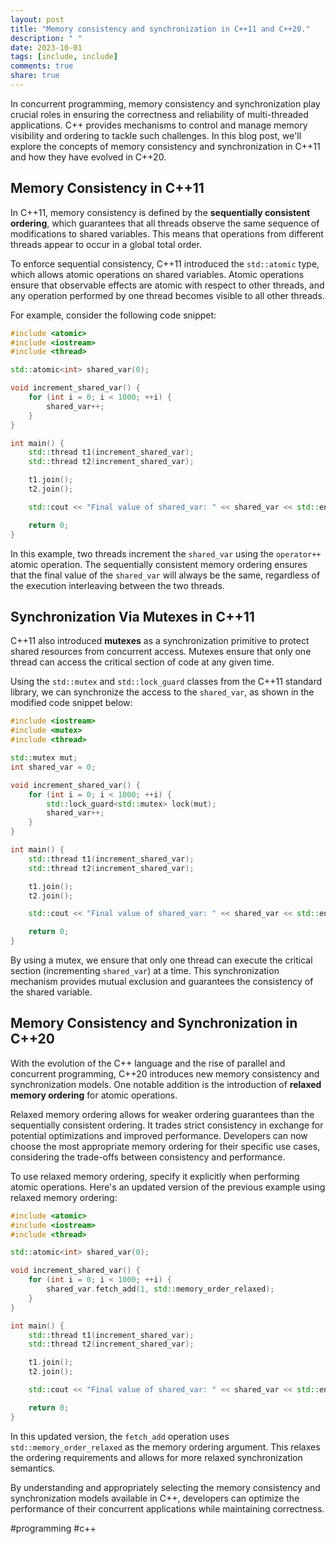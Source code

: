 ```yaml
---
layout: post
title: "Memory consistency and synchronization in C++11 and C++20."
description: " "
date: 2023-10-01
tags: [include, include]
comments: true
share: true
---
```


In concurrent programming, memory consistency and synchronization play crucial roles in ensuring the correctness and reliability of multi-threaded applications. C++ provides mechanisms to control and manage memory visibility and ordering to tackle such challenges. In this blog post, we'll explore the concepts of memory consistency and synchronization in C++11 and how they have evolved in C++20.

## Memory Consistency in C++11

In C++11, memory consistency is defined by the **sequentially consistent ordering**, which guarantees that all threads observe the same sequence of modifications to shared variables. This means that operations from different threads appear to occur in a global total order.

To enforce sequential consistency, C++11 introduced the `std::atomic` type, which allows atomic operations on shared variables. Atomic operations ensure that observable effects are atomic with respect to other threads, and any operation performed by one thread becomes visible to all other threads.

For example, consider the following code snippet:

```cpp
#include <atomic>
#include <iostream>
#include <thread>

std::atomic<int> shared_var(0);

void increment_shared_var() {
    for (int i = 0; i < 1000; ++i) {
        shared_var++;
    }
}

int main() {
    std::thread t1(increment_shared_var);
    std::thread t2(increment_shared_var);

    t1.join();
    t2.join();

    std::cout << "Final value of shared_var: " << shared_var << std::endl;

    return 0;
}
```

In this example, two threads increment the `shared_var` using the `operator++` atomic operation. The sequentially consistent memory ordering ensures that the final value of the `shared_var` will always be the same, regardless of the execution interleaving between the two threads.

## Synchronization Via Mutexes in C++11

C++11 also introduced **mutexes** as a synchronization primitive to protect shared resources from concurrent access. Mutexes ensure that only one thread can access the critical section of code at any given time.

Using the `std::mutex` and `std::lock_guard` classes from the C++11 standard library, we can synchronize the access to the `shared_var`, as shown in the modified code snippet below:

```cpp
#include <iostream>
#include <mutex>
#include <thread>

std::mutex mut;
int shared_var = 0;

void increment_shared_var() {
    for (int i = 0; i < 1000; ++i) {
        std::lock_guard<std::mutex> lock(mut);
        shared_var++;
    }
}

int main() {
    std::thread t1(increment_shared_var);
    std::thread t2(increment_shared_var);

    t1.join();
    t2.join();

    std::cout << "Final value of shared_var: " << shared_var << std::endl;

    return 0;
}
```

By using a mutex, we ensure that only one thread can execute the critical section (incrementing `shared_var`) at a time. This synchronization mechanism provides mutual exclusion and guarantees the consistency of the shared variable.

## Memory Consistency and Synchronization in C++20

With the evolution of the C++ language and the rise of parallel and concurrent programming, C++20 introduces new memory consistency and synchronization models. One notable addition is the introduction of **relaxed memory ordering** for atomic operations.

Relaxed memory ordering allows for weaker ordering guarantees than the sequentially consistent ordering. It trades strict consistency in exchange for potential optimizations and improved performance. Developers can now choose the most appropriate memory ordering for their specific use cases, considering the trade-offs between consistency and performance.

To use relaxed memory ordering, specify it explicitly when performing atomic operations. Here's an updated version of the previous example using relaxed memory ordering:

```cpp
#include <atomic>
#include <iostream>
#include <thread>

std::atomic<int> shared_var(0);

void increment_shared_var() {
    for (int i = 0; i < 1000; ++i) {
        shared_var.fetch_add(1, std::memory_order_relaxed);
    }
}

int main() {
    std::thread t1(increment_shared_var);
    std::thread t2(increment_shared_var);

    t1.join();
    t2.join();

    std::cout << "Final value of shared_var: " << shared_var << std::endl;

    return 0;
}
```

In this updated version, the `fetch_add` operation uses `std::memory_order_relaxed` as the memory ordering argument. This relaxes the ordering requirements and allows for more relaxed synchronization semantics.

By understanding and appropriately selecting the memory consistency and synchronization models available in C++, developers can optimize the performance of their concurrent applications while maintaining correctness.

#programming #c++